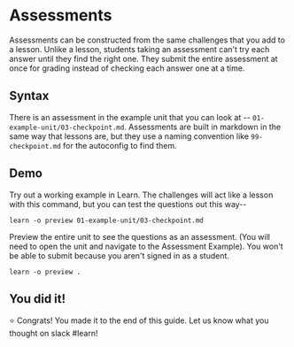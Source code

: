 # Assessments

Assessments can be constructed from the same challenges that you add to a lesson. Unlike a lesson, students taking an assessment can't try each answer until they find the right one. They submit the entire assessment at once for grading instead of checking each answer one at a time.

## Syntax

There is an assessment in the example unit that you can look at -- `01-example-unit/03-checkpoint.md`. Assessments are built in markdown in the same way that lessons are, but they use a naming convention like `99-checkpoint.md` for the autoconfig to find them.

## Demo

Try out a working example in Learn. The challenges will act like a lesson with this command, but you can test the questions out this way--

```
learn -o preview 01-example-unit/03-checkpoint.md
```

Preview the entire unit to see the questions as an assessment. (You will need to open the unit and navigate to the Assessment Example). You won't be able to submit because you aren't signed in as a student.

```
learn -o preview .
```

## You did it!

⭐️ Congrats! You made it to the end of this guide. Let us know what you thought on slack #learn!
